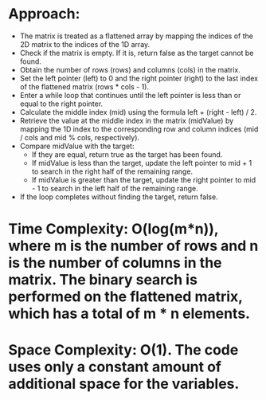 # Approach: 
* The matrix is treated as a flattened array by mapping the indices of the 2D matrix to the indices of the 1D array.
* Check if the matrix is empty. If it is, return false as the target cannot be found.
* Obtain the number of rows (rows) and columns (cols) in the matrix.
* Set the left pointer (left) to 0 and the right pointer (right) to the last index of the flattened matrix (rows * cols - 1).
* Enter a while loop that continues until the left pointer is less than or equal to the right pointer.
* Calculate the middle index (mid) using the formula left + (right - left) / 2.
* Retrieve the value at the middle index in the matrix (midValue) by mapping the 1D index to the corresponding row and column indices (mid / cols and mid % cols, respectively).
* Compare midValue with the target:
  * If they are equal, return true as the target has been found.
  * If midValue is less than the target, update the left pointer to mid + 1 to search in the right half of the remaining range.
  * If midValue is greater than the target, update the right pointer to mid - 1 to search in the left half of the remaining range.
* If the loop completes without finding the target, return false.

# Time Complexity: O(log(m*n)), where m is the number of rows and n is the number of columns in the matrix. The binary search is performed on the flattened matrix, which has a total of m * n elements.
# Space Complexity: O(1). The code uses only a constant amount of additional space for the variables.
